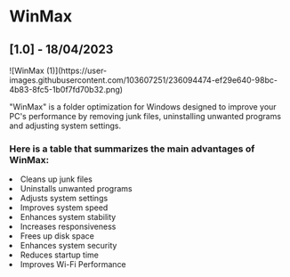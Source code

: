 
# WinMax
<h2>[1.0] - 18/04/2023</h2>
![WinMax (1)](https://user-images.githubusercontent.com/103607251/236094474-ef29e640-98bc-4b83-8fc5-1b0f7fd70b32.png)



<p>"WinMax" is a folder optimization for Windows designed to improve your PC's performance by removing junk files, uninstalling unwanted programs and adjusting system settings.</p>
<h3>Here is a table that summarizes the main advantages of WinMax:</h3>
<li>Cleans up junk files</li>
<li>Uninstalls unwanted programs </li>
<li>Adjusts system settings</li>
<li>Improves system speed  </li>
<li>Enhances system stability </li>
<li>Increases responsiveness</li>
<li>Frees up disk space </li>
<li>Enhances system security</li>
<li>Reduces startup time  </li>
<li>Improves Wi-Fi Performance </li>

